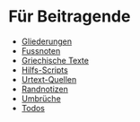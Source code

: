 Für Beitragende
===============

* [Gliederungen](CONTRIBUTING/gliederung.md)
* [Fussnoten](CONTRIBUTING/fussnoten.md)
* [Griechische Texte](CONTRIBUTING/grichisch.md)
* [Hilfs-Scripts](CONTRIBUTING/hilfs-scipts.md)
* [Urtext-Quellen](CONTRIBUTING/quellen.md)
* [Randnotizen](CONTRIBUTING/randnotizen.md)
* [Umbrüche](CONTRIBUTING/umbrueche.md)
* [Todos](CONTRIBUTING/tools.md)